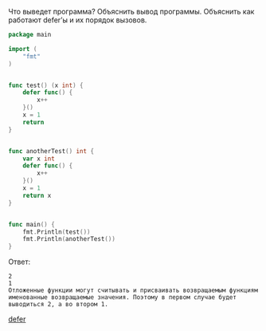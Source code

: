 Что выведет программа? Объяснить вывод программы. Объяснить как работают defer’ы и их порядок вызовов.

```go
package main

import (
	"fmt"
)


func test() (x int) {
	defer func() {
		x++
	}()
	x = 1
	return
}


func anotherTest() int {
	var x int
	defer func() {
		x++
	}()
	x = 1
	return x
}


func main() {
	fmt.Println(test())
	fmt.Println(anotherTest())
}
```

Ответ:
```
2
1
Отложенные функции могут считывать и присваивать возвращаемым функциям именованные возвращаемые значения. Поэтому в первом случае будет выводиться 2, а во втором 1. 

```
[defer](https://go.dev/blog/defer-panic-and-recover)

